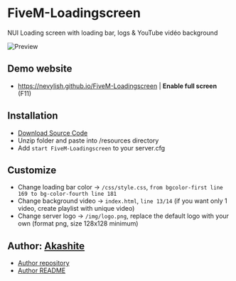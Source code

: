 # FiveM-Loadingscreen

NUI Loading screen with loading bar, logs & YouTube vidéo background

![Preview](https://user-images.githubusercontent.com/36775882/124247527-4355ce80-db22-11eb-8540-26db8f16d37d.png)

## Demo website

- https://nevylish.github.io/FiveM-Loadingscreen | <b>Enable full screen</b> (F11)

## Installation

- [Download Source Code](https://github.com/Nevylish/FiveM-Loadingscreen/archive/refs/heads/master.zip)
- Unzip folder and paste into /resources directory
- Add `start FiveM-Loadingscreen` to your server.cfg

## Customize

- Change loading bar color -> `/css/style.css`, `from bgcolor-first line 169 to bg-color-fourth line 181`
- Change background video -> `index.html`, `line 13/14` (if you want only 1 video, create playlist with unique video)
- Change server logo -> `/img/logo.png`, replace the default logo with your own (format png, size 128x128 minimum)

## Author: [Akashite](https://github.com/Akashite)

- [Author repository](https://github.com/Akashite/LoadingscreenAk)
- [Author README](https://github.com/Akashite/LoadingscreenAk/blob/master/README.md)